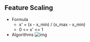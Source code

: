 ## Feature Scaling
- Formula
  - x' = (x - x_min) / (x_max - x_min)
  - 0 <= x' <= 1
- Algorithms
![img](http://www.clipular.com/c/6752157278404608.png?k=q2VstZjvNxzojiC4Fd_X69gmw0k)
